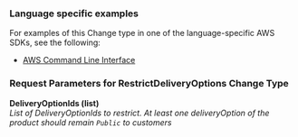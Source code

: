 ### Language specific examples
For examples of this Change type in one of the language-specific AWS SDKs, see the following:
- [AWS Command Line Interface](example.sh)

### Request Parameters for RestrictDeliveryOptions Change Type  

**DeliveryOptionIds (list)**  
*List of DeliveryOptionIds to restrict. At least one deliveryOption of the product should remain `Public` to customers*
